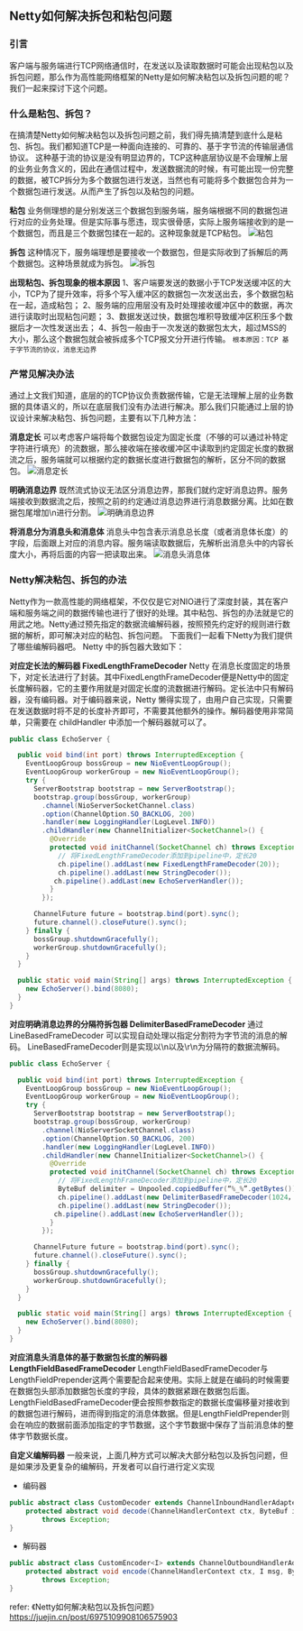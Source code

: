 ## Netty如何解决拆包和粘包问题

### 引言
客户端与服务端进行TCP网络通信时，在发送以及读取数据时可能会出现粘包以及拆包问题，那么作为高性能网络框架的Netty是如何解决粘包以及拆包问题的呢？我们一起来探讨下这个问题。

### 什么是粘包、拆包？
在搞清楚Netty如何解决粘包以及拆包问题之前，我们得先搞清楚到底什么是粘包、拆包。我们都知道TCP是一种面向连接的、可靠的、基于字节流的传输层通信协议。 这种基于流的协议是没有明显边界的，TCP这种底层协议是不会理解上层的业务业务含义的，因此在通信过程中，发送数据流的时候，有可能出现一份完整的数据，被TCP拆分为多个数据包进行发送，当然也有可能将多个数据包合并为一个数据包进行发送。从而产生了拆包以及粘包的问题。

**粘包**
业务侧理想的是分别发送三个数据包到服务端，服务端根据不同的数据包进行对应的业务处理。但是实际事与愿违，现实很骨感，实际上服务端接收到的是一个数据包，而且是三个数据包揉在一起的。这种现象就是TCP粘包。
![粘包](images/粘包.png)

**拆包**
这种情况下，服务端理想是要接收一个数据包，但是实际收到了拆解后的两个数据包。这种场景就成为拆包。
![拆包](images/拆包.png)

**出现粘包、拆包现象的根本原因**
1、客户端要发送的数据小于TCP发送缓冲区的大小，TCP为了提升效率，将多个写入缓冲区的数据包一次发送出去，多个数据包粘在一起，造成粘包；
2、服务端的应用层没有及时处理接收缓冲区中的数据，再次进行读取时出现粘包问题；
3、数据发送过快，数据包堆积导致缓冲区积压多个数据后才一次性发送出去；
4、拆包一般由于一次发送的数据包太大，超过MSS的大小，那么这个数据包就会被拆成多个TCP报文分开进行传输。
`根本原因：TCP 基于字节流的协议，消息无边界`

### 产常见解决办法
通过上文我们知道，底层的的TCP协议负责数据传输，它是无法理解上层的业务数据的具体语义的，所以在底层我们没有办法进行解决。那么我们只能通过上层的协议设计来解决粘包、拆包问题，主要有以下几种方法：

**消息定长**
可以考虑客户端将每个数据包设定为固定长度（不够的可以通过补特定字符进行填充）的流数据，那么接收端在接收缓冲区中读取到约定固定长度的数据流之后，服务端就可以根据约定的数据长度进行数据包的解析，区分不同的数据包。
![消息定长](images/消息定长.png)

**明确消息边界**
既然流式协议无法区分消息边界，那我们就约定好消息边界。服务端接收到数据流之后，按照之前的约定通过消息边界进行消息数据分离。比如在数据包尾增加\n进行分割。
![明确消息边界](images/明确消息边界.png)

**将消息分为消息头和消息体**
消息头中包含表示消息总长度（或者消息体长度）的字段，后面跟上对应的消息内容。服务端读取数据后，先解析出消息头中的内容长度大小，再将后面的内容一把读取出来。
![消息头消息体](images/消息头消息体.png)

### Netty解决粘包、拆包的办法
Netty作为一款高性能的网络框架，不仅仅是它对NIO进行了深度封装，其在客户端和服务端之间的数据传输也进行了很好的处理。其中粘包、拆包的办法就是它的用武之地。Netty通过预先指定的数据流编解码器，按照预先约定好的规则进行数据的解析，即可解决对应的粘包、拆包问题。
下面我们一起看下Netty为我们提供了哪些编解码器吧。
Netty 中的拆包器大致如下：

**对应定长法的解码器 FixedLengthFrameDecoder**
Netty 在消息长度固定的场景下，对定长法进行了封装。其中FixedLengthFrameDecoder便是Netty中的固定长度解码器，它的主要作用就是对固定长度的流数据进行解码。定长法中只有解码器，没有编码器。对于编码器来说，Netty 懒得实现了，由用户自己实现，只需要在发送数据时将不足的长度补齐即可，不需要其他额外的操作。解码器使用非常简单，只需要在 childHandler 中添加一个解码器就可以了。
```java
public class EchoServer {

  public void bind(int port) throws InterruptedException {
    EventLoopGroup bossGroup = new NioEventLoopGroup();
    EventLoopGroup workerGroup = new NioEventLoopGroup();
    try {
      ServerBootstrap bootstrap = new ServerBootstrap();
      bootstrap.group(bossGroup, workerGroup)
        .channel(NioServerSocketChannel.class)
        .option(ChannelOption.SO_BACKLOG, 200)
        .handler(new LoggingHandler(LogLevel.INFO))
        .childHandler(new ChannelInitializer<SocketChannel>() {
          @Override
          protected void initChannel(SocketChannel ch) throws Exception {
            // 将FixedLengthFrameDecoder添加到pipeline中，定长20
            ch.pipeline().addLast(new FixedLengthFrameDecoder(20));
            ch.pipeline().addLast(new StringDecoder());
           ch.pipeline().addLast(new EchoServerHandler());
          }
        });

      ChannelFuture future = bootstrap.bind(port).sync();
      future.channel().closeFuture().sync();
    } finally {
      bossGroup.shutdownGracefully();
      workerGroup.shutdownGracefully();
    }
  }

  public static void main(String[] args) throws InterruptedException {
    new EchoServer().bind(8080);
  }
}

```

**对应明确消息边界的分隔符拆包器 DelimiterBasedFrameDecoder**
通过LineBasedFrameDecoder 可以实现自动处理以指定分割符为字节流的消息的解码。 LineBasedFrameDecoder则是实现以\n以及\r\n为分隔符的数据流解码。
```java
public class EchoServer {

  public void bind(int port) throws InterruptedException {
    EventLoopGroup bossGroup = new NioEventLoopGroup();
    EventLoopGroup workerGroup = new NioEventLoopGroup();
    try {
      ServerBootstrap bootstrap = new ServerBootstrap();
      bootstrap.group(bossGroup, workerGroup)
        .channel(NioServerSocketChannel.class)
        .option(ChannelOption.SO_BACKLOG, 200)
        .handler(new LoggingHandler(LogLevel.INFO))
        .childHandler(new ChannelInitializer<SocketChannel>() {
          @Override
          protected void initChannel(SocketChannel ch) throws Exception {
            // 将FixedLengthFrameDecoder添加到pipeline中，定长20
            ByteBuf delimiter = Unpooled.copiedBuffer(“%_%”.getBytes());
            ch.pipeline().addLast(new DelimiterBasedFrameDecoder(1024， delimiter));
            ch.pipeline().addLast(new StringDecoder());
           ch.pipeline().addLast(new EchoServerHandler());
          }
        });

      ChannelFuture future = bootstrap.bind(port).sync();
      future.channel().closeFuture().sync();
    } finally {
      bossGroup.shutdownGracefully();
      workerGroup.shutdownGracefully();
    }
  }

  public static void main(String[] args) throws InterruptedException {
    new EchoServer().bind(8080);
  }
}

```

**对应消息头消息体的基于数据包长度的解码器 LengthFieldBasedFrameDecoder**
LengthFieldBasedFrameDecoder与LengthFieldPrepender这两个需要配合起来使用。实际上就是在编码的时候需要在数据包头部添加数据包长度的字段，具体的数据紧跟在数据包后面。LengthFieldBasedFrameDecoder便会按照参数指定的数据长度偏移量对接收到的数据包进行解码，进而得到指定的消息体数据。但是LengthFieldPrepender则会在响应的数据前面添加指定的字节数据，这个字节数据中保存了当前消息体的整体字节数据长度。

**自定义编解码器**
一般来说，上面几种方式可以解决大部分粘包以及拆包问题，但是如果涉及更复杂的编解码，开发者可以自行进行定义实现

* 编码器
```java
public abstract class CustomDecoder extends ChannelInboundHandlerAdapter {
    protected abstract void decode(ChannelHandlerContext ctx, ByteBuf in, List<Object> out) 
        throws Exception;
}
```

* 解码器
```java
public abstract class CustomEncoder<I> extends ChannelOutboundHandlerAdapter {
    protected abstract void encode(ChannelHandlerContext ctx, I msg, ByteBuf out) 
        throws Exception;
}
```



refer: 《Netty如何解决粘包以及拆包问题》https://juejin.cn/post/6975109908106575903

